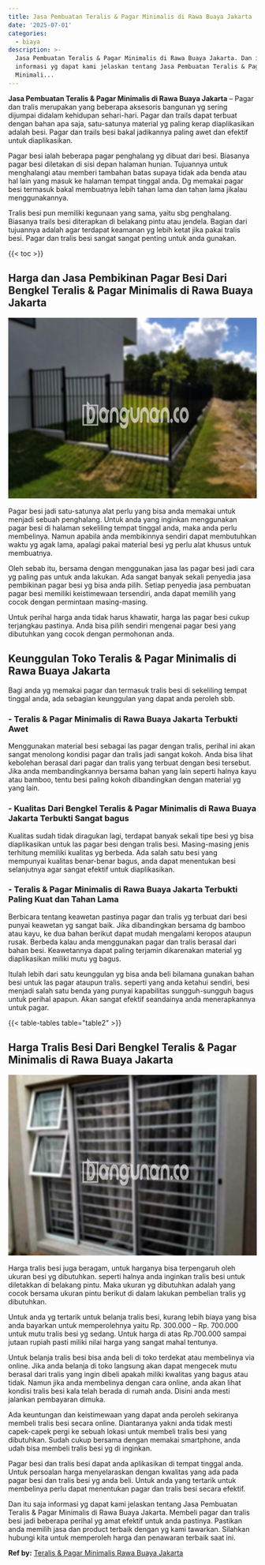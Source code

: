 ```yaml
---
title: Jasa Pembuatan Teralis & Pagar Minimalis di Rawa Buaya Jakarta
date: '2025-07-01'
categories:
  - biaya
description: >-
  Jasa Pembuatan Teralis & Pagar Minimalis di Rawa Buaya Jakarta. Dan itu saja
  informasi yg dapat kami jelaskan tentang Jasa Pembuatan Teralis & Pagar
  Minimali...
---
```


**Jasa Pembuatan Teralis & Pagar Minimalis di Rawa Buaya Jakarta** – Pagar dan tralis merupakan yang beberapa aksesoris bangunan yg sering dijumpai didalam kehidupan sehari-hari. Pagar dan trails dapat terbuat dengan bahan apa saja, satu-satunya material yg paling kerap diaplikasikan adalah besi. Pagar dan trails besi bakal jadikannya paling awet dan efektif untuk diaplikasikan.

Pagar besi ialah beberapa pagar penghalang yg dibuat dari besi. Biasanya pagar besi diletakan di sisi depan halaman hunian. Tujuannya untuk menghalangi atau memberi tambahan batas supaya tidak ada benda atau hal lain yang masuk ke halaman tempat tinggal anda. Dg memakai pagar besi termasuk bakal membuatnya lebih tahan lama dan tahan lama jikalau menggunakannya.

Tralis besi pun memiliki kegunaan yang sama, yaitu sbg penghalang. Biasanya trails besi diterapkan di belakang pintu atau jendela. Bagian dari tujuannya adalah agar terdapat keamanan yg lebih ketat jika pakai tralis besi. Pagar dan tralis besi sangat sangat penting untuk anda gunakan.

{{< toc >}}

## Harga dan Jasa Pembikinan Pagar Besi Dari Bengkel Teralis & Pagar Minimalis di Rawa Buaya Jakarta

![Jasa Pembuatan Teralis & Pagar Minimalis di Rawa Buaya Jakarta](/images/pagar-minimalis-murah-54.png)

Pagar besi jadi satu-satunya alat perlu yang bisa anda memakai untuk menjadi sebuah penghalang. Untuk anda yang inginkan menggunakan pagar besi di halaman sekeliling tempat tinggal anda, maka anda perlu membelinya. Namun apabila anda membikinnya sendiri dapat membutuhkan waktu yg agak lama, apalagi pakai material besi yg perlu alat khusus untuk membuatnya.

Oleh sebab itu, bersama dengan menggunakan jasa las pagar besi jadi cara yg paling pas untuk anda lakukan. Ada sangat banyak sekali penyedia jasa pembikinan pagar besi yg bisa anda pilih. Setiap penyedia jasa pembuatan pagar besi memiliki keistimewaan tersendiri, anda dapat memilih yang cocok dengan permintaan masing-masing.

Untuk perihal harga anda tidak harus khawatir, harga las pagar besi cukup terjangkau pastinya. Anda bisa pilih sendiri mengenai pagar besi yang dibutuhkan yang cocok dengan permohonan anda.

## Keunggulan Toko Teralis & Pagar Minimalis di Rawa Buaya Jakarta

Bagi anda yg memakai pagar dan termasuk tralis besi di sekeliling tempat tinggal anda, ada sebagian keunggulan yang dapat anda peroleh sbb.

### \- Teralis & Pagar Minimalis di Rawa Buaya Jakarta Terbukti Awet

Menggunakan material besi sebagai las pagar dengan tralis, perihal ini akan sangat menolong kondisi pagar dan tralis jadi sangat kokoh. Anda bisa lihat kebolehan berasal dari pagar dan tralis yang terbuat dengan besi tersebut. Jika anda membandingkannya bersama bahan yang lain seperti halnya kayu atau bamboo, tentu besi paling kokoh dibandingkan dengan material yg yang lain.

### \- Kualitas Dari Bengkel Teralis & Pagar Minimalis di Rawa Buaya Jakarta Terbukti Sangat bagus

Kualitas sudah tidak diragukan lagi, terdapat banyak sekali tipe besi yg bisa diaplikasikan untuk las pagar besi dengan tralis besi. Masing-masing jenis terhitung memiliki kualitas yg berbeda. Ada salah satu besi yang mempunyai kualitas benar-benar bagus, anda dapat menentukan besi selanjutnya agar sangat efektif untuk diaplikasikan.

### \- Teralis & Pagar Minimalis di Rawa Buaya Jakarta Terbukti Paling Kuat dan Tahan Lama

Berbicara tentang keawetan pastinya pagar dan tralis yg terbuat dari besi punyai keawetan yg sangat baik. Jika dibandingkan bersama dg bamboo atau kayu, ke dua bahan berikut dapat mudah mengalami keropos ataupun rusak. Berbeda kalau anda menggunakan pagar dan tralis berasal dari bahan besi. Keawetannya dapat paling terjamin dikarenakan material yg diaplikasikan miliki mutu yg bagus.

Itulah lebih dari satu keunggulan yg bisa anda beli bilamana gunakan bahan besi untuk las pagar ataupun tralis. seperti yang anda ketahui sendiri, besi menjadi salah satu benda yang punyai kapabilitas sungguh-sungguh bagus untuk perihal apapun. Akan sangat efektif seandainya anda menerapkannya untuk pagar.

{{< table-tables table="table2" >}}

## Harga Tralis Besi Dari Bengkel Teralis & Pagar Minimalis di Rawa Buaya Jakarta

![Jasa Pembuatan Teralis & Pagar Minimalis di Rawa Buaya Jakarta](/images/teralis-minimalis-murah-22.png)

Harga tralis besi juga beragam, untuk harganya bisa terpengaruh oleh ukuran besi yg dibutuhkan. seperti halnya anda inginkan tralis besi untuk diletakkan di belakang pintu. Maka ukuran yg dibutuhkan adalah yang cocok bersama ukuran pintu berikut di dalam lakukan pembelian tralis yg dibutuhkan.

Untuk anda yg tertarik untuk belanja tralis besi, kurang lebih biaya yang bisa anda bayarkan untuk memperolehnya yaitu Rp. 300.000 – Rp. 700.000 untuk mutu tralis besi yg sedang. Untuk harga di atas Rp.700.000 sampai jutaan rupiah pasti miliki nilai harga yang sangat mahal tentunya.

Untuk belanja tralis besi bisa anda beli di toko terdekat atau membelinya via online. Jika anda belanja di toko langsung akan dapat mengecek mutu berasal dari tralis yang ingin dibeli apakah miliki kwalitas yang bagus atau tidak. Namun jika anda membelinya dengan cara online, anda akan lihat kondisi tralis besi kala telah berada di rumah anda. Disini anda mesti jalankan pembayaran dimuka.

Ada keuntungan dan keistimewaan yang dapat anda peroleh sekiranya membeli tralis besi secara online. Diantaranya yakni anda tidak mesti capek-capek pergi ke sebuah lokasi untuk membeli tralis besi yang dibutuhkan. Sudah cukup bersama dengan memakai smartphone, anda udah bisa membeli tralis besi yg di inginkan.

Pagar besi dan tralis besi dapat anda aplikasikan di tempat tinggal anda. Untuk persoalan harga menyelaraskan dengan kwalitas yang ada pada pagar besi dan tralis besi yg anda beli. Untuk anda yang tertarik untuk membelinya perlu dapat menentukan pagar dan tralis besi secara efektif.

Dan itu saja informasi yg dapat kami jelaskan tentang Jasa Pembuatan Teralis & Pagar Minimalis di Rawa Buaya Jakarta. Membeli pagar dan tralis besi jadi beberapa perihal yg amat efektif untuk anda pastinya. Pastikan anda memilih jasa dan product terbaik dengan yg kami tawarkan. Silahkan hubungi kita untuk memperoleh harga dan penawaran terbaik saat ini.

**Ref by:** [Teralis & Pagar Minimalis Rawa Buaya Jakarta](https://id.wikipedia.org/wiki/Teralis)
